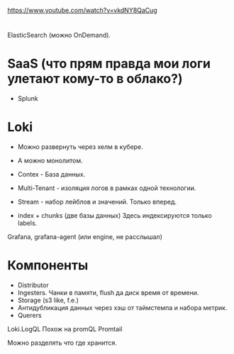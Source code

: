 https://www.youtube.com/watch?v=vkdNY8QaCug

#
ElasticSearch (можно OnDemand).


# SaaS (что прям правда мои логи улетают кому-то в облако?)
* Splunk

# Loki

* Можно развернуть через хелм в кубере.
* А можно монолитом.

* Contex - База данных.
* Multi-Tenant - изоляция логов в рамках одной технологии.
* Stream - набор лейблов и значений. Только вперед.
* index + chunks (две базы данных)
Здесь индексируются только labels.

Grafana, grafana-agent (или engine, не расслышал)

# Компоненты

* Distributor
* Ingesters. Чанки в памяти, flush да диск время от времени.
* Storage (s3 like, f.e.)
* Антидубликация данных через хэш от таймстемпа и набора метрик.
* Querers

Loki.LogQL
Похож на promQL
Promtail

Можно разделять что где хранится.







